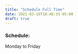 ```yaml
---
title: "Schedule Full Time"
date: 2021-03-16T18:48:33-05:00
draft: true
---
```


### Schedule:
Monday to Friday

